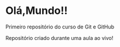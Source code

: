 # Olá,Mundo!!
 Primeiro repositório do curso de Git e GitHub

 Repositório criado durante uma aula ao vivo!
